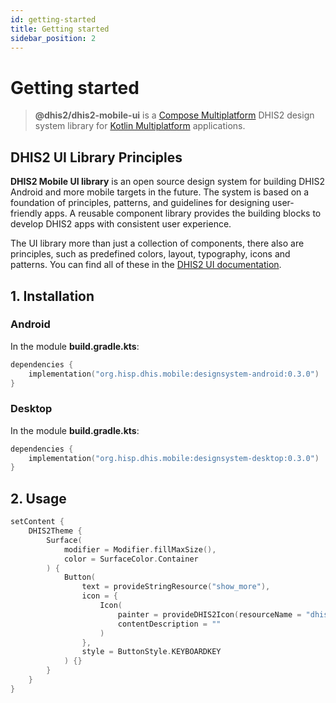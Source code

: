```yaml
---
id: getting-started
title: Getting started
sidebar_position: 2
---
```


# Getting started

> **@dhis2/dhis2-mobile-ui** is
> a [Compose Multiplatform](https://www.jetbrains.com/lp/compose-multiplatform/) DHIS2 design system
> library for [Kotlin Multiplatform](https://kotlinlang.org/docs/multiplatform.html) applications.

## DHIS2 UI Library Principles

**DHIS2 Mobile UI library** is an open source design system for building DHIS2 Android and more
mobile targets in the future. The system is based on a foundation of principles, patterns, and
guidelines for designing user-friendly apps. A reusable component library provides the building
blocks to develop DHIS2 apps with consistent user experience.

The UI library more than just a collection of components, there also are principles, such as
predefined colors, layout, typography, icons and patterns. You can find all of these in
the [DHIS2 UI documentation](https://ui.dhis2.nu/).

## 1. Installation

### Android

In the module **build.gradle.kts**:

```kotlin
dependencies {
    implementation("org.hisp.dhis.mobile:designsystem-android:0.3.0")
}
```

### Desktop

In the module **build.gradle.kts**:

```kotlin
dependencies {
    implementation("org.hisp.dhis.mobile:designsystem-desktop:0.3.0")
}
```

## 2. Usage

```kotlin 
setContent {
    DHIS2Theme {
        Surface(
            modifier = Modifier.fillMaxSize(),
            color = SurfaceColor.Container
        ) {
            Button(
                text = provideStringResource("show_more"),
                icon = {
                    Icon(
                        painter = provideDHIS2Icon(resourceName = "dhis2_blood_a_n_positive"),
                        contentDescription = ""
                    )
                },
                style = ButtonStyle.KEYBOARDKEY
            ) {}
        }
    }
}
```
